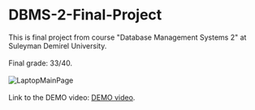 # DBMS-2-Final-Project
This is final project from course "Database Management Systems 2" at Suleyman Demirel University.<br><br>Final grade: 33/40.<br><br>
![LaptopMainPage](https://user-images.githubusercontent.com/84491637/123537575-f5bc1900-d751-11eb-8bd1-de4a878b9c15.jpg)<br><br>
Link to the DEMO video: <a href="https://youtu.be/uFG0caUJW_M">DEMO video</a>.
